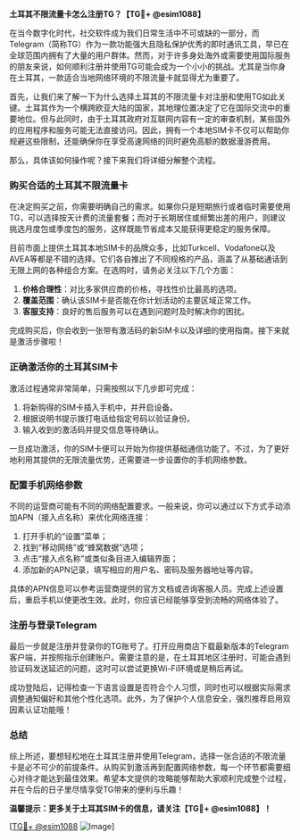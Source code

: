 **土耳其不限流量卡怎么注册TG？【TG💪+ @esim1088】**

在当今数字化时代，社交软件成为我们日常生活中不可或缺的一部分，而Telegram（简称TG）作为一款功能强大且隐私保护优秀的即时通讯工具，早已在全球范围内拥有了大量的用户群体。然而，对于许多身处海外或需要使用国际服务的朋友来说，如何顺利注册并使用TG可能会成为一个小小的挑战。尤其是当你身在土耳其，一款适合当地网络环境的不限流量卡就显得尤为重要了。

首先，让我们来了解一下为什么选择土耳其的不限流量卡对注册和使用TG如此关键。土耳其作为一个横跨欧亚大陆的国家，其地理位置决定了它在国际交流中的重要地位。但与此同时，由于土耳其政府对互联网内容有一定的审查机制，某些国外的应用程序和服务可能无法直接访问。因此，拥有一个本地SIM卡不仅可以帮助你规避这些限制，还能确保你在享受高速网络的同时避免高额的数据漫游费用。

那么，具体该如何操作呢？接下来我们将详细分解整个流程。

### 购买合适的土耳其不限流量卡

在决定购买之前，你需要明确自己的需求。如果你只是短期旅行或者临时需要使用TG，可以选择按天计费的流量套餐；而对于长期居住或频繁出差的用户，则建议挑选月度包或季度包的服务，这样既能节省成本又能获得更稳定的服务保障。

目前市面上提供土耳其本地SIM卡的品牌众多，比如Turkcell、Vodafone以及AVEA等都是不错的选择。它们各自推出了不同规格的产品，涵盖了从基础通话到无限上网的各种组合方案。在选购时，请务必关注以下几个方面：

1. **价格合理性**：对比多家供应商的价格，寻找性价比最高的选项。
2. **覆盖范围**：确认该SIM卡是否能在你计划活动的主要区域正常工作。
3. **客服支持**：良好的售后服务可以在遇到问题时及时解决你的困扰。

完成购买后，你会收到一张带有激活码的新SIM卡以及详细的使用指南。接下来就是激活步骤啦！

### 正确激活你的土耳其SIM卡

激活过程通常非常简单，只需按照以下几步即可完成：

1. 将新购得的SIM卡插入手机中，并开启设备。
2. 根据说明书提示拨打电话给指定号码以验证身份。
3. 输入收到的激活码并提交信息等待确认。

一旦成功激活，你的SIM卡便可以开始为你提供基础通信功能了。不过，为了更好地利用其提供的无限流量优势，还需要进一步设置你的手机网络参数。

### 配置手机网络参数

不同的运营商可能有不同的网络配置要求。一般来说，你可以通过以下方式手动添加APN（接入点名称）来优化网络连接：

1. 打开手机的“设置”菜单；
2. 找到“移动网络”或“蜂窝数据”选项；
3. 点击“接入点名称”或类似条目进入编辑界面；
4. 添加新的APN记录，填写相应的用户名、密码及服务器地址等内容。

具体的APN信息可以参考运营商提供的官方文档或咨询客服人员。完成上述设置后，重启手机以使更改生效。此时，你应该已经能够享受到流畅的网络体验了。

### 注册与登录Telegram

最后一步就是注册并登录你的TG账号了。打开应用商店下载最新版本的Telegram客户端，并按照指示创建账户。需要注意的是，在土耳其地区注册时，可能会遇到验证码发送延迟的问题，这时可以尝试更换Wi-Fi环境或是稍后再试。

成功登陆后，记得检查一下语言设置是否符合个人习惯，同时也可以根据实际需求调整通知偏好和其他个性化选项。此外，为了保护个人信息安全，强烈推荐启用双因素认证功能哦！

### 总结

综上所述，要想轻松地在土耳其注册并使用Telegram，选择一张合适的不限流量卡是必不可少的前提条件。从购买到激活再到配置网络参数，每一个环节都需要细心对待才能达到最佳效果。希望本文提供的攻略能够帮助大家顺利完成整个过程，并在今后的日子里尽情享受TG带来的便利与乐趣！

**温馨提示：更多关于土耳其SIM卡的信息，请关注【TG💪+ @esim1088】！**

[[TG💪+ @esim1088](https://t.me/s/esim1088) ![Image](https://i.postimg.cc/4NQfJmqS/Snipaste-2025-05-13-00-14-12.png)]